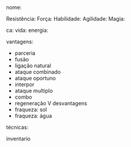 nome:


Resistência:
Força:
Habilidade:
Agilidade:
Magia:

ca:
vida:
energia:

vantagens:
- parceria
- fusão
- ligação natural
- ataque combinado
- ataque oportuno
- interpor
- ataque multiplo
- combo
- regeneração V
desvantagens
- fraqueza: sol
- fraqueza: água



técnicas:

inventario